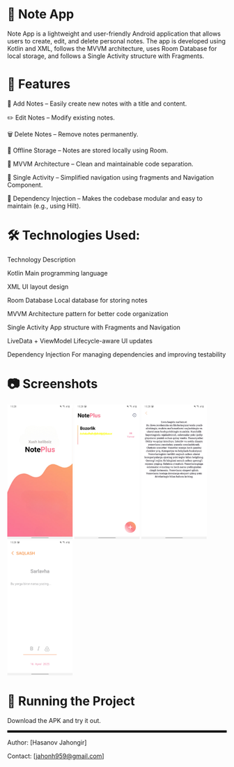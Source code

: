 # 📝 Note App
Note App is a lightweight and user-friendly Android application that allows users to create, edit, and delete personal notes. The app is developed using Kotlin and XML, follows the MVVM architecture, uses Room Database for local storage, and follows a Single Activity structure with Fragments.

# 📌 Features
📝 Add Notes – Easily create new notes with a title and content.

✏️ Edit Notes – Modify existing notes.

🗑️ Delete Notes – Remove notes permanently.

💾 Offline Storage – Notes are stored locally using Room.

📐 MVVM Architecture – Clean and maintainable code separation.

🔁 Single Activity – Simplified navigation using fragments and Navigation Component.

💉 Dependency Injection – Makes the codebase modular and easy to maintain (e.g., using Hilt).

# 🛠 Technologies Used:

Technology	Description

Kotlin	Main programming language

XML	UI layout design

Room Database	Local database for storing notes

MVVM	Architecture pattern for better code organization

Single Activity	App structure with Fragments and Navigation

LiveData + ViewModel	Lifecycle-aware UI updates

Dependency Injection	For managing dependencies and improving testability


# 📷 Screenshots
<p float="left">
  <img src="images/Screenshot_20250416-152826_Notees app.jpg" width="150"/>
  <img src="images/Screenshot_20250416-152831_Notees app.jpg" width="150"/>
  <img src="images/Screenshot_20250416-152838_Notees app.jpg" width="150"/>
  <img src="images/Screenshot_20250416-152844_Notees app.jpg" width="150"/>
</p>

# 🚀 Running the Project
Download the APK and try it out.

<hr style="border: 2px solid black;">

Author: [Hasanov Jahongir]

Contact: [jahonh959@gmail.com]
